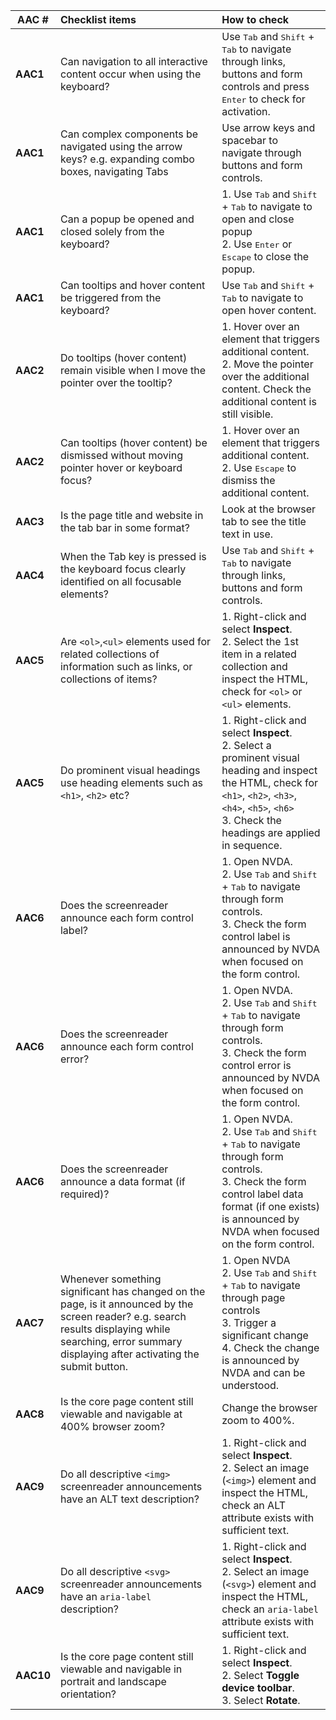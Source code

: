 
|AAC #   | Checklist items   |How to check   |
|---|:---|:---|
| **AAC1**  | Can navigation to all interactive content occur when using the keyboard?  | Use <kbd>Tab</kbd> and <kbd>Shift</kbd> + <kbd>Tab</kbd> to navigate through links, buttons and form controls and press <kbd>Enter</kbd> to check for activation.  |
|**AAC1**   |Can complex components be navigated using the arrow keys? e.g. expanding combo boxes, navigating Tabs   | Use arrow keys and spacebar to navigate through buttons and form controls.  |
| **AAC1**  | Can a popup be opened and closed solely from the keyboard?  | 1. Use <kbd>Tab</kbd> and <kbd>Shift</kbd> + <kbd>Tab</kbd> to navigate to open and close popup<br>2. Use <kbd>Enter</kbd> or <kbd>Escape</kbd> to close the popup.   |
|**AAC1**   |Can tooltips and hover content be triggered from the keyboard?   | Use <kbd>Tab</kbd> and <kbd>Shift</kbd> + <kbd>Tab</kbd> to navigate to open hover content.  |
|**AAC2**   | Do tooltips (hover content) remain visible when I move the pointer over the tooltip?  | 1. Hover over an element that triggers additional content. <br>2. Move the pointer over the additional content. Check the additional content is still visible. |
|**AAC2**   | Can tooltips (hover content) be dismissed without moving pointer hover or keyboard focus? | 1. Hover over an element that triggers additional content. <br>2. Use <kbd>Escape</kbd> to dismiss the additional content. |
|**AAC3**   | Is the page title and website in the tab bar in some format?  | Look at the browser tab to see the title text in use.  |
| **AAC4**  |When the Tab key is pressed is the keyboard focus clearly identified on all focusable elements?   | Use <kbd>Tab</kbd> and <kbd>Shift</kbd> + <kbd>Tab</kbd> to navigate through links, buttons and form controls.  |
| **AAC5**  | Are `<ol>`,`<ul>` elements used for related collections of information such as links, or collections of items?  | 1. Right-click and select **Inspect**.<br>2. Select the 1st item in a related collection and inspect the HTML, check for `<ol>` or `<ul>` elements.  |
|**AAC5**   |Do prominent visual headings use heading elements such as `<h1>`, `<h2>` etc?   | 1. Right-click and select **Inspect**.<br>2. Select a prominent visual heading and inspect the HTML, check for `<h1>`, `<h2>`, `<h3>`, `<h4>`, `<h5>`, `<h6>`<br>3. Check the headings are applied in sequence.   |
|**AAC6**   |Does the screenreader announce each form control label?   | 1. Open NVDA.<br>2. Use <kbd>Tab</kbd> and <kbd>Shift</kbd> + <kbd>Tab</kbd> to navigate through form controls.<br>3. Check the form control label is announced by NVDA when focused on the form control.   |
|**AAC6**   |Does the screenreader announce each form control error?   | 1. Open NVDA.<br>2. Use <kbd>Tab</kbd> and <kbd>Shift</kbd> + <kbd>Tab</kbd> to navigate through form controls.<br>3. Check the form control error is announced by NVDA when focused on the form control.   |
|**AAC6**   |Does the screenreader announce a data format (if required)?   | 1. Open NVDA.<br>2. Use <kbd>Tab</kbd> and <kbd>Shift</kbd> + <kbd>Tab</kbd> to navigate through form controls.<br>3. Check the form control label data format (if one exists) is announced by NVDA when focused on the form control.  |
|**AAC7**   | Whenever something significant has changed on the page, is it announced by the screen reader? e.g. search results displaying while searching, error summary displaying after activating the submit button.  | 1. Open NVDA<br>2. Use <kbd>Tab</kbd> and <kbd>Shift</kbd> + <kbd>Tab</kbd> to navigate through page controls<br>3. Trigger a significant change<br>4. Check the change is announced by NVDA and can be understood.  |
|**AAC8**   | Is the core page content still viewable and navigable at 400% browser zoom?  | Change the browser zoom to 400%.  |
|**AAC9**   | Do all descriptive `<img>` screenreader announcements have an ALT text description?  | 1. Right-click and select **Inspect**.<br>2. Select an image (`<img>`) element and inspect the HTML, check an ALT attribute exists with sufficient text.   |
|**AAC9**   | Do all descriptive `<svg>` screenreader announcements have an `aria-label` description?  | 1. Right-click and select **Inspect**.<br>2. Select an image (`<svg>`) element and inspect the HTML, check an `aria-label` attribute exists with sufficient text.  |
|**AAC10**   | Is the core page content still viewable and navigable in portrait and landscape orientation?  |1. Right-click and select **Inspect**.<br>2. Select **Toggle device toolbar**.<br>3. Select **Rotate**.   |
